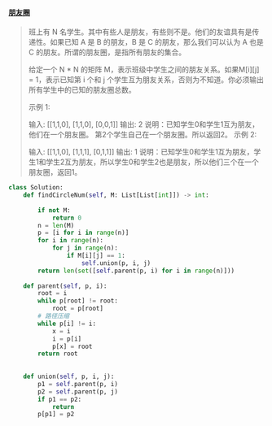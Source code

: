 #### [朋友圈](https://leetcode-cn.com/problems/friend-circles/)

> 班上有 N 名学生。其中有些人是朋友，有些则不是。他们的友谊具有是传递性。如果已知 A 是 B 的朋友，B 是 C 的朋友，那么我们可以认为 A 也是 C 的朋友。所谓的朋友圈，是指所有朋友的集合。
>
> 给定一个 N * N 的矩阵 M，表示班级中学生之间的朋友关系。如果M[i][j] = 1，表示已知第 i 个和 j 个学生互为朋友关系，否则为不知道。你必须输出所有学生中的已知的朋友圈总数。
>
> 示例 1:
>
> 输入: 
> [[1,1,0],
>  [1,1,0],
>  [0,0,1]]
> 输出: 2 
> 说明：已知学生0和学生1互为朋友，他们在一个朋友圈。
> 第2个学生自己在一个朋友圈。所以返回2。
> 示例 2:
>
> 输入: 
> [[1,1,0],
>  [1,1,1],
>  [0,1,1]]
> 输出: 1
> 说明：已知学生0和学生1互为朋友，学生1和学生2互为朋友，所以学生0和学生2也是朋友，所以他们三个在一个朋友圈，返回1。
>



```python
class Solution:
    def findCircleNum(self, M: List[List[int]]) -> int:
        
        if not M:
            return 0
        n = len(M)
        p = [i for i in range(n)]
        for i in range(n):
            for j in range(n):
                if M[i][j] == 1:
                    self.union(p, i, j)
        return len(set([self.parent(p, i) for i in range(n)]))
                    
    def parent(self, p, i):
        root = i
        while p[root] != root:
            root = p[root]
        # 路径压缩
        while p[i] != i:
            x = i
            i = p[i]
            p[x] = root
        return root
            
    
    def union(self, p, i, j):
        p1 = self.parent(p, i)
        p2 = self.parent(p, j)			
        if p1 == p2:
            return
        p[p1] = p2
```

